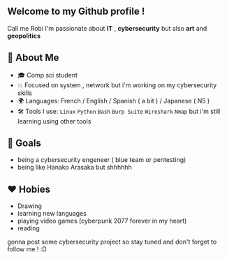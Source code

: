 ## Welcome to my Github profile ! 

Call me Robi
I'm passionate about **IT** , **cybersecurity** but also **art** and **geopolitics** 

## 🧠 About Me
- 🎓 Comp sci student 
- 💥 Focused on system , network but i'm working on my cybersecurity skills 
- 🌍 Languages: French / English / Spanish ( a bit ) / Japanese ( N5 ) 
- 🛠️ Tools I use: `Linux` `Python` `Bash` `Burp Suite` `Wireshark` `Nmap` but i'm still learning using other tools

## 🎯 Goals
- being a cybersecurity engeneer ( blue team or pentesting)
- being like Hanako Arasaka but shhhhhh 

## ❤️ Hobies
- Drawing
- learning new languages
- playing video games (cyberpunk 2077 forever in my heart)
- reading

gonna post some cybersecurity project so stay tuned and don't forget to follow me ! :D
